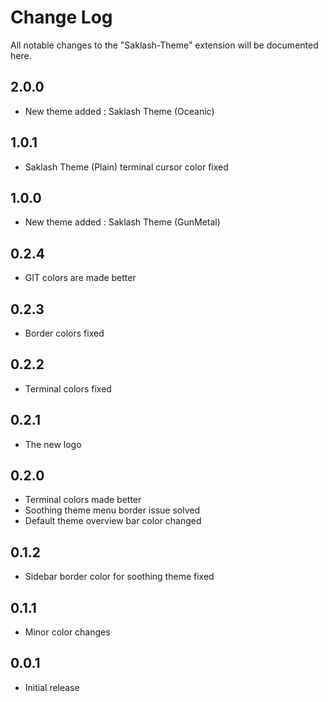 # Change Log

All notable changes to the "Saklash-Theme" extension will be documented here. 

## 2.0.0

- New theme added : Saklash Theme (Oceanic)

## 1.0.1

- Saklash Theme (Plain) terminal cursor color fixed

## 1.0.0

- New theme added : Saklash Theme (GunMetal) 

## 0.2.4

- GIT colors are made better

## 0.2.3

- Border colors fixed

## 0.2.2

- Terminal colors fixed

## 0.2.1

- The new logo

## 0.2.0

- Terminal colors made better
- Soothing theme menu border issue solved
- Default theme overview bar color changed

## 0.1.2

- Sidebar border color for soothing theme fixed

## 0.1.1

- Minor color changes

## 0.0.1

- Initial release